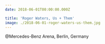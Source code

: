 ```yaml
---
date: 2018-06-01T00:00:00.000Z

title: 'Roger Waters, Us + Them'
image: ./2018-06-01-roger-waters-us-them.jpg
---
```


@Mercedes-Benz Arena, Berlin, Germany
